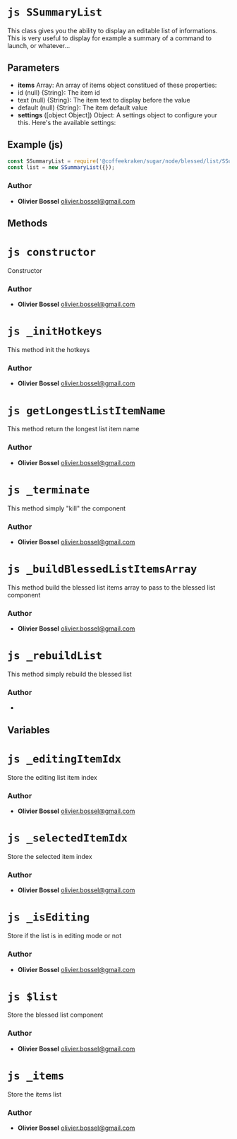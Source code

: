 


<!-- @namespace    sugar.node.blessed.list -->
<!-- @name    SSummaryList -->

# ```js SSummaryList ```


This class gives you the ability to display an editable list of informations.
This is very useful to display for example a summary of a command to launch, or whatever...

## Parameters

- **items**  Array: An array of items object constitued of these properties:
- id (null) {String}: The item id
- text (null) {String}: The item text to display before the value
- default (null) {String}: The item default value
- **settings** ([object Object]) Object: A settings object to configure your this. Here's the available settings:



## Example (js)

```js
const SSummaryList = require('@coffeekraken/sugar/node/blessed/list/SSummaryList');
const list = new SSummaryList({});
```


### Author
- **Olivier Bossel** <a href="mailto:olivier.bossel@gmail.com">olivier.bossel@gmail.com</a> 


## Methods



<!-- @name    constructor -->

# ```js constructor ```


Constructor




### Author
- **Olivier Bossel** <a href="mailto:olivier.bossel@gmail.com">olivier.bossel@gmail.com</a> 




<!-- @name    _initHotkeys -->

# ```js _initHotkeys ```


This method init the hotkeys




### Author
- **Olivier Bossel** <a href="mailto:olivier.bossel@gmail.com">olivier.bossel@gmail.com</a> 




<!-- @name    getLongestListItemName -->

# ```js getLongestListItemName ```


This method return the longest list item name




### Author
- **Olivier Bossel** <a href="mailto:olivier.bossel@gmail.com">olivier.bossel@gmail.com</a> 




<!-- @name    _terminate -->

# ```js _terminate ```


This method simply "kill" the component




### Author
- **Olivier Bossel** <a href="mailto:olivier.bossel@gmail.com">olivier.bossel@gmail.com</a> 




<!-- @name    _buildBlessedListItemsArray -->

# ```js _buildBlessedListItemsArray ```


This method build the blessed list items array to pass to the blessed list component




### Author
- **Olivier Bossel** <a href="mailto:olivier.bossel@gmail.com">olivier.bossel@gmail.com</a> 




<!-- @name    _rebuildList -->

# ```js _rebuildList ```


This method simply rebuild the blessed list




### Author
- 


## Variables



<!-- @name    _editingItemIdx -->

# ```js _editingItemIdx ```


Store the editing list item index



### Author
- **Olivier Bossel** <a href="mailto:olivier.bossel@gmail.com">olivier.bossel@gmail.com</a> 




<!-- @name    _selectedItemIdx -->

# ```js _selectedItemIdx ```


Store the selected item index



### Author
- **Olivier Bossel** <a href="mailto:olivier.bossel@gmail.com">olivier.bossel@gmail.com</a> 




<!-- @name    _isEditing -->

# ```js _isEditing ```


Store if the list is in editing mode or not



### Author
- **Olivier Bossel** <a href="mailto:olivier.bossel@gmail.com">olivier.bossel@gmail.com</a> 




<!-- @name    $list -->

# ```js $list ```


Store the blessed list component



### Author
- **Olivier Bossel** <a href="mailto:olivier.bossel@gmail.com">olivier.bossel@gmail.com</a> 




<!-- @name    _items -->

# ```js _items ```


Store the items list



### Author
- **Olivier Bossel** <a href="mailto:olivier.bossel@gmail.com">olivier.bossel@gmail.com</a> 

